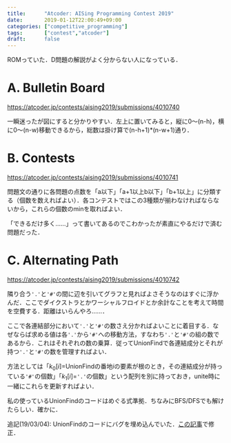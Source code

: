 ```yaml
---
title:      "Atcoder: AISing Programming Contest 2019"
date:       2019-01-12T22:00:49+09:00
categories: ["competitive_programming"]
tags:       ["contest","atcoder"]
draft:      false
---
```


ROMっていた．D問題の解説がよく分からない人になっている．

<!--more-->

# A. Bulletin Board

https://atcoder.jp/contests/aising2019/submissions/4010740

一瞬迷ったが図にすると分かりやすい．左上に置いてみると，縦に0～(n-h)，横に0～(n-w)移動できるから，総数は掛け算で(n-h+1)*(n-w+1)通り．

# B. Contests

https://atcoder.jp/contests/aising2019/submissions/4010741

問題文の通りに各問題の点数を「a以下」「a+1以上b以下」「b+1以上」に分類する（個数を数えればよい）．各コンテストではこの3種類が揃わなければならないから，これらの個数のminを取ればよい．

「できるだけ多く……」って書いてあるのでこわかったが素直にやるだけで済む問題だった．

# C. Alternating Path

https://atcoder.jp/contests/aising2019/submissions/4010742

隣り合う`'.'`と`'#'`の間に辺を引いてグラフと見ればよさそうなのはすぐに浮かんだ．ここでダイクストラとかワーシャルフロイドとか余計なことを考えて時間を空費する．距離はいらんやろ……．

ここで各連結部分において`'.'`と`'#'`の数さえ分かればよいことに着目する．なぜならば求める値は各`'.'`から`'#'`への移動方法，すなわち`'.'`と`'#'`の組の数であるから．これはそれぞれの数の乗算．従ってUnionFindで各連結成分とそれが持つ`'.'`と`'#'`の数を管理すればよい．

方法としては「$k_0[i]$=UnionFindの番地$i$の要素が根のとき，その連結成分が持っている`'#'`の個数」「$k_1[i]$=`'.'`の個数」という配列を別に持っておき，unite時に一緒にこれらを更新すればよい．

私の使っているUnionFindのコードはめぐる式準拠．ちなみにBFS/DFSでも解けたらしい．確かに．

追記(19/03/04): UnionFindのコードにバグを埋め込んでいた．[この記事](/posts/abc120)で修正．




